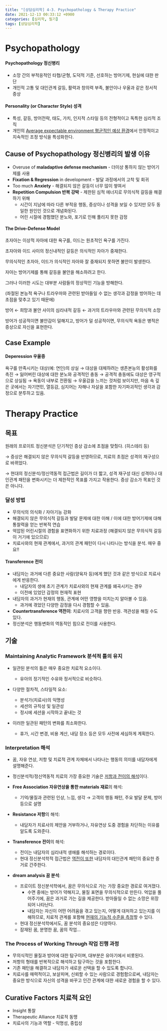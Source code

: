 ```yaml
---
title: "[상담심리학] 4-3. Psychopathology & Therapy Practice"
date: 2021-12-13 00:33:12 +0900
categories: [심리학, 필기]
tags: [상담심리학]
---
```




# Psychopathology

#### Psychopathology 정신병리

- 소망 간의 부적응적인 타협/균형, 도덕적 기준, 선호하는 방어기제, 현실에 대한 판단
- 개인적 고통 및 대인관계 갈등, 활력과 창의력 부족, 불안이나 우울과 같은 정서적 증상

#### Personality (or Character Style) 성격

- 특성, 갈등, 방어전략, 태도, 가치, 인지적 스타일 등의 전형적이고 독특한 심리적 조직
- 개인의 <u>Average expectable environment 평균적인 예상 환경</u>에서 안정적이고 지속적인 조정 방식을 특성화한다.



## Cause of Psychopathology 정신병리의 발생 이유

- Overuse of **maladaptive defense mechanism** - 더이상 통하지 않는 방어기제를 사용
- **Fixation &  Regression** in development - 발달 과정에서의 고착 및 회귀
- Too much **Anxiety** - 해결되지 않은 갈등이 너무 많이 쌓여서
- **Repetition Compulsion 반복 강박** - 제한된 심적 에너지로 무의식적 갈등을 해결하기 위해
  - 시간이 지남에 따라 다른 부적응 행동, 증상이나 성격을 보일 수 있지만 모두 동일한 원인인 것으로 개념화된다.
  - 어린 시절에 경험했던 분노와, 포기로 인해 풀리지 못한 감정



#### The Drive-Defense Model

초자아는 이상적 자아에 대한 욕구를, 이드는 원초적인 욕구를 가진다.

초자아와 이드 사이의 정신내적인 갈등은 의식적인 자아가 중재한다.

무의식적인 초자아, 이드가 의식적인 자아와 잘 중재되지 못하면 불안이 발생한다.

자아는 방어기제를 통해 갈등을 불안을 해소하려고 한다.

그러나 이러한 시도는 대부분 사람들의 정상적인 기능을 방해한다.

(좌절된 본능적 욕구나 트라우마와 관련된 받아들일 수 없는 생각과 감정을 방어하는 데 초점을 맞추고 있기 때문에)

방어 ← 희망과 불안 사이의 심리내적 갈등 ← 과거의 트라우마와 관련된 무의식적 소망

방어가 성공적이면 불안감이 덜해지고, 방어가 덜 성공적이면, 무의식적 욕동은 병적은 증상으로 자신을 표현한다.



## Case Example

#### Deperession 우울증

욕구를 만족시키는 대상(예: 연인)의 상실 → 대상을 대체하려는 생존본능의 활성화를 촉진
→ 잃어버린 대상에 대한 분노와 공격적인 충동 → 공격적 충동에도 대상은 영구적으로 상실됨 → 욕동이 내부로 전환됨
→ 우울감을 느끼는 것처럼 보이지만, 마음 속 깊은 곳에서는 자기연민, 열등감,
심지어는 자해나 자살을 포함한 자기파괴적인 생각과 감정으로 분투하고 있음.



# Therapy Practice

## 목표

원래의 프로이트 정신분석은 단기적인 증상 감소에 초점을 맞췄다. (히스테리 등)

→ 증상은 해결되지 않은 무의식적 갈등을 반영하므로, 치료의 초점은 성격의 재구성으로 바뀌었다.

→ 현대의 정신분석/정신역동적 접근법은 길이가 더 짧고, 성격 재구성 대신 성격이나 대인관계 패턴을 변화시키는 더 제한적인 목표를 가지고 작용한다. 증상 감소가 목표인 것은 아니다.



### 달성 방법

- 무의식의 의식화 / 자아기능 강화
- 해결되지 않은 무의식적 갈등과 발달 문제에 대한 이해 / 이에 대한 방어기제에 대해 통찰력을 얻는 반복적 연습
- 억압된 어린시절의 경험을 표면화하기 위한 치료과정 (해결되지 않은 무의식적 갈등이 거기에 있으므로)
- 치료사와의 현재 관계에서, 과거의 관계 패턴이 다시 나타나는 방식을 분석. 매우 중요!!

#### Transference 전이

- 내담자는 과거에 다른 중요한 사람(양육자 등)에게 했던 것과 같은 방식으로 치료사에게 반응한다.
  - 내담자의 생애 초기 관계가 치료사와의 현재 관계를 왜곡시키는 경우
  - 이전에 있었던 감정의 현재적 표현
- 내담자의 과거가 현재의 행동, 관계에 어떤 영향을 미치는지 알아볼 수 있음.
  - 과거에 겪었던 다양한 감정을 다시 경험할 수 있음.
- **Countertransference 역전이**: 치료사의 고객을 향한 반응. 객관성을 해칠 수도 있다.
- 정신분석은 행동변화의 역동적인 힘으로 전이를 사용한다.



## 기술

### Maintaining Analytic Framework 분석적 틀의 유지

- 일관된 분석의 틀은 매우 중요한 치료적 요소이다.
  - 유아의 정기적인 수유와 정서적으로 비슷하다.

- 다양한 절차적, 스타일적 요소:
  - 분석가(치료사)의 익명성
  - 세션의 규칙성 및 일관성
  - 정시에 세션을 시작하고 끝내는 것

- 이러한 일관된 패턴의 변화를 최소화한다.
  - 휴가, 시간 변경, 비용 계산, 내담 장소 등은 모두 사전에 세심하게 계획한다. 



### Interpretation 해석

- 꿈, 자유 연상, 저항 및 치료적 관계 자체에서 나타나는 행동의 의미를 내담자에게 설명해준다.
- 정신분석적/정신역동적 치료의 가장 중요한 기술은 <u>저항과 전이의 해석</u>이다.
- **Free Association 자유연상을 통한 materials 재료**의 해석:
  - 기억/물질과 관련된 인상, 느낌, 생각 → 고객의 행동 패턴, 주요 발달 문제, 방어 등으로 설명
- **Resistance 저항**의 해석:
  - 내담자가 치료사의 제안을 거부하거나, 자유연상 도중 경험을 차단하는 이유를 알도록 도와준다.

- **Transference 전이**의 해석:
  - 전이는 내담자의 심리내적 생애를 해석하는 경로이다.
  - 현대 정신분석학적 접근법은 <u>역전이 또한</u> 내담자의 대인관계 패턴의 중요한 증거로 간주한다.
- **dream analysis 꿈 분석**:
  - 프로이트 정신분석학에서, 꿈은 무의식으로 가는 가장 중요한 경로로 여겨졌다.
    - 수면 중에는 방어가 약해지고, 물질 표면을 무의식적으로 만든다.
      억압을 풀어주기에, 꿈은 과거로 가는 길을 제공한다.
      받아들일 수 없는 소망은 위장되어 나타난다.
    - 내담자는 자신이 어떤 어려움을 겪고 있는지, 어떻게 대처하고 있는지를 이해하므로,
      치료적 관계를 포함해 <u>현재의 기능적 수준을 측정</u>할 수 있다.
  - 현대 정신분석학에서도, 꿈 분석의 중요성은 다양하다.
  - 잠재된 꿈, 분명한 꿈, 꿈의 작업...



### The Process of Working Through 작업 진행 과정

- 무의식적인 물질과 방어에 대한 탐구이며, 대부분은 유아기에서 비롯된다.
- 저항의 형태를 반복적으로 해석하고 탐구하는 것을 포함한다.
- 기존 패턴을 해결하고 내담자가 새로운 선택을 할 수 있도록 합니다.
- 치료사를 매력적이고, 보살피며, 신뢰할 수 있는 사람으로 경험함으로써, 내담자는 중요한 방식으로 자신의 성격을 바꾸고 인간 관계에 대한 새로운 경험을 할 수 있다.



## Curative Factors 치료적 요인

- Insight 통찰
- Therapeutic Alliance 치료적 동맹
- 치료사의 기능과 역할 - 익명성, 중립성

